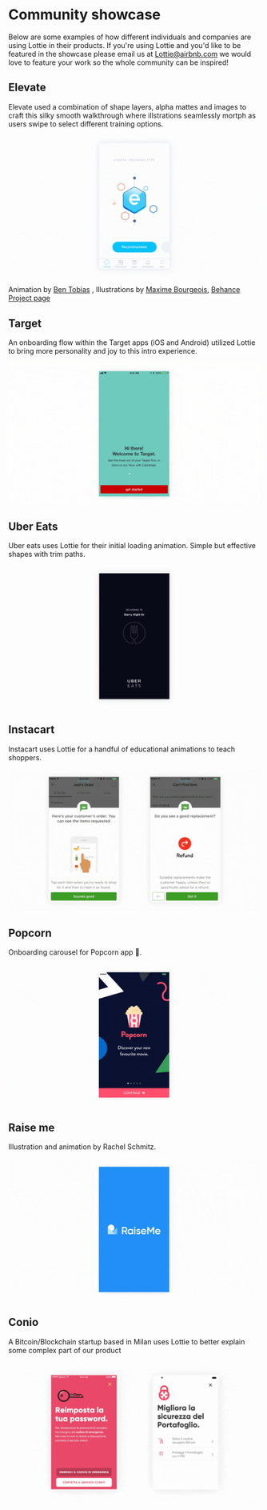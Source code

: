 # Community showcase

Below are some examples of how different individuals and companies are using Lottie in their products. If you're using Lottie and you'd like to be featured in the showcase please email us at [Lottie@airbnb.com](Lottie@airbnb.com) we would love to feature your work so the whole community can be inspired!


## Elevate

Elevate used a combination of shape layers, alpha mattes and images to craft this silky smooth walkthrough where illstrations seamlessly mortph as users swipe to select different training options.

![Elevate](/images/ShowcaseElevate.gif)

Animation by [Ben Tobias](https://dribbble.com/shots/3474396-Custom-Training-Morph-Animations)
, Illustrations by [Maxime Bourgeois](https://dribbble.com/shots/3473117-Elevate-Custom-Training-Sessions-Animation), [Behance Project page](https://www.behance.net/gallery/51581275/ELEVATE-Custom-Training-Sessions)


## Target

An onboarding flow within the Target apps (iOS and Android) utilized Lottie to bring more personality and joy to this intro experience.

![Target](/images/ShowcaseTarget.gif)


## Uber Eats

Uber eats uses Lottie for their initial loading animation. Simple but effective shapes with trim paths.

![Uber Eats](/images/ShowcaseUberEats.gif)


## Instacart

Instacart uses Lottie for a handful of educational animations to teach shoppers.

![Instacart](/images/ShowcaseInstacart.gif)


## Popcorn

Onboarding carousel for Popcorn app 🍿. 

![Popcorn](/images/ShowcasePopcorn.gif)


## Raise me

Illustration and animation by Rachel Schmitz.

![Raiseme](/images/ShowcaseRaiseme.gif)


## Conio

A Bitcoin/Blockchain startup based in Milan uses  Lottie to better explain some complex part of our product

![Conio](/images/ShowcaseConio.gif)

